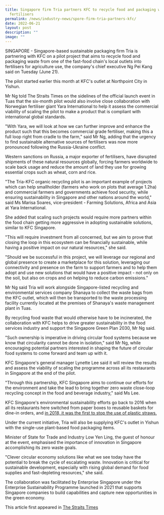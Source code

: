 ```yaml
---
title: Singapore firm Tria partners KFC to recycle food and packaging waste into
  fertilisers
permalink: /news/industry-news/spore-firm-tria-partners-kfc/
date: 2022-06-21
layout: post
description: ""
image: ""
---
```

SINGAPORE - Singapore-based sustainable packaging firm Tria is partnering with KFC on a pilot project that aims to recycle food and packaging waste from one of the fast-food chain's local outlets into fertilisers for agriculture use, the company's chief executive Ng Pei Kang said on Tuesday (June 21).

The pilot started earlier this month at KFC's outlet at Northpoint City in Yishun.

Mr Ng told The Straits Times on the sidelines of the official launch event in Tuas that the six-month pilot would also involve close collaboration with Norwegian fertiliser giant Yara International to help it assess the commercial viability of scaling the pilot to make a product that is compliant with international global standards.

"With Yara, we will look at how we can further improve and enhance the product such that this becomes commercial grade fertiliser, making this a full loop right from cradle to the farm," said Mr Ng, adding that the urgency to find sustainable alternative sources of fertilisers was now more pronounced following the Russia-Ukraine conflict.

Western sanctions on Russia, a major exporter of fertilisers, have disrupted shipments of these natural resources globally, forcing farmers worldwide to scale back usage and reduce the amount of land they use for growing essential crops such as wheat, corn and rice.

"The Tria-KFC organic recycling pilot is an important example of projects which can help smallholder (farmers who work on plots that average 1.2ha) and commercial farmers and governments achieve food security, while ensuring sustainability in Singapore and other nations around the world," said Ms Marisa Soares, vice-president - Farming Solutions, Africa and Asia at Yara International.

She added that scaling such projects would require more partners within the food chain getting more aggressive in adopting sustainable solutions, similar to KFC Singapore.

"This will require investment from all concerned, but we aim to prove that closing the loop in this ecosystem can be financially sustainable, while having a positive impact on our natural resources," she said.

"Should we be successful in this project, we will leverage our regional and global presence to create a marketplace for this solution, leveraging our connectivity and presence on the farm to support farmers and to help them adopt and use new solutions that would have a positive impact - not only on the soil, but also on crops and on helping to reduce carbon emissions."

Mr Ng said Tria will work alongside Singapore-listed recycling and environmental services company Shanaya to collect the waste bags from the KFC outlet, which will then be transported to the waste processing facility currently located at the premises of Shanaya's waste management plant in Tuas.

By recycling food waste that would otherwise have to be incinerated, the collaboration with KFC helps to drive greater sustainability in the food services industry and support the Singapore Green Plan 2030, Mr Ng said.

"Such ownership is imperative in driving circular food systems because we know that circularity cannot be done in isolation," said Mr Ng, while encouraging potential partners interested in shaping the future of circular food systems to come forward and team up with it.

KFC Singapore's general manager Lynette Lee said it will review the results and assess the viability of scaling the programme across all its restaurants in Singapore at the end of the pilot.

"Through this partnership, KFC Singapore aims to continue our efforts for the environment and take the lead to bring together zero waste close-loop recycling concept in the food and beverage industry," said Ms Lee.

KFC Singapore's environmental sustainability efforts go back to 2016 when all its restaurants here switched from paper boxes to reusable baskets for dine-in orders, and [in 2018, it was the first to stop the use of plastic straws.](https://www.straitstimes.com/lifestyle/food/all-84-kfc-outlets-to-stop-providing-plastic-straws-and-using-plastic-caps-for-drinks)

Under the current initiative, Tria will also be supplying KFC's outlet in Yishun with the single-use plant-based food packaging items.

Minister of State for Trade and Industry Low Yen Ling, the guest of honour at the event, emphasised the importance of innovation in Singapore accomplishing its zero waste goals.

"Clever circular economy solutions like what we see today have the potential to break the cycle of escalating waste. Innovation is critical for sustainable development, especially with rising global demand for food supplies and fast-depleting resources," she said.

The collaboration was facilitated by Enterprise Singapore under the Enterprise Sustainability Programme launched in 2021 that supports Singapore companies to build capabilities and capture new opportunities in the green economy.

This article first appeared in [The Straits Times](https://www.straitstimes.com/singapore/environment/spore-firm-tria-partners-kfc-to-recycle-food-and-packaging-waste-into-fertilisers)